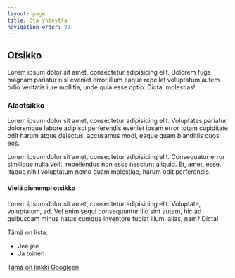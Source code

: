 ```yaml
---
layout: page
title: Ota yhteyttä
navigation-order: 99
---
```


## Otsikko

Lorem ipsum dolor sit amet, consectetur adipisicing elit. Dolorem fuga magnam pariatur nisi eveniet error illum eaque repellat voluptatum autem odio veritatis iure mollitia, unde quia esse optio. Dicta, molestias!

### Alaotsikko

Lorem ipsum dolor sit amet, consectetur adipisicing elit. Voluptates pariatur, doloremque labore adipisci perferendis eveniet ipsam error totam cupiditate odit harum atque delectus, accusamus modi, eaque quam blanditiis quos eos.

Lorem ipsum dolor sit amet, consectetur adipisicing elit. Consequatur error similique nulla velit, repellendus non esse nesciunt aliquid. Et, amet, esse. Itaque nihil voluptatum nemo quam molestiae, harum odit perferendis.

#### Vielä pienempi otsikko

Lorem ipsum dolor sit amet, consectetur adipisicing elit. Voluptate, voluptatum, ad. Vel enim sequi consequuntur illo sint autem, hic ad quibusdam minus natus cumque inventore fugiat illum, alias, nam? Dicta!

Tämä on lista:

* Jee jee
* Ja toinen

[Tämä on linkki Googleen](http://www.google.com)
